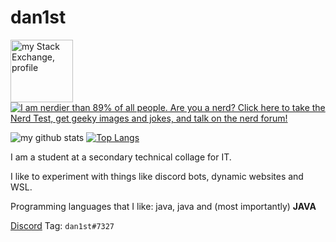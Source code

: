 # dan1st
<a href="https://stackoverflow.com/users/10871900/dan1st"><img src="https://stackexchange.com/users/flair/15064163.png" height="100px" alt="my Stack Exchange, profile" /></a>
[![I am nerdier than 89% of all people. Are you a nerd? Click here to take the Nerd Test, get geeky images and jokes, and talk on the nerd forum!](https://www.nerdtests.com/images/ft/nq/6b7343c290.gif?height=200)](http://www.nerdtests.com/ft_nq.php)

![my github stats](https://github-readme-stats.vercel.app/api?username=danthe1st&show_icons=true&include_all_commits=true&count_private=true&theme=cobalt)
[![Top Langs](https://github-readme-stats.vercel.app/api/top-langs/?username=danthe1st&layout=compact&height=200)](https://github.com/anuraghazra/github-readme-stats)

I am a student at a secondary technical collage for IT.

I like to experiment with things like discord bots, dynamic websites and WSL.

Programming languages that I like: java, java and (most importantly) **JAVA**



[Discord](https://discord.com) Tag: `dan1st#7327`
